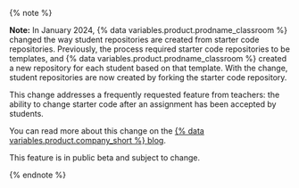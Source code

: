 {% note %}

**Note:** In January 2024, {% data variables.product.prodname_classroom %} changed the way student repositories are created from starter code repositories. Previously, the process required starter code repositories to be templates, and {% data variables.product.prodname_classroom %} created a new repository for each student based on that template. With the change, student repositories are now created by forking the starter code repository.

This change addresses a frequently requested feature from teachers: the ability to change starter code after an assignment has been accepted by students.

You can read more about this change on the [{% data variables.product.company_short %} blog](https://github.blog/changelog/2024-01-22-migrating-github-classroom-assignment-repository-creation-from-create-from-template-to-forks-public-beta/).

This feature is in public beta and subject to change.

{% endnote %}

